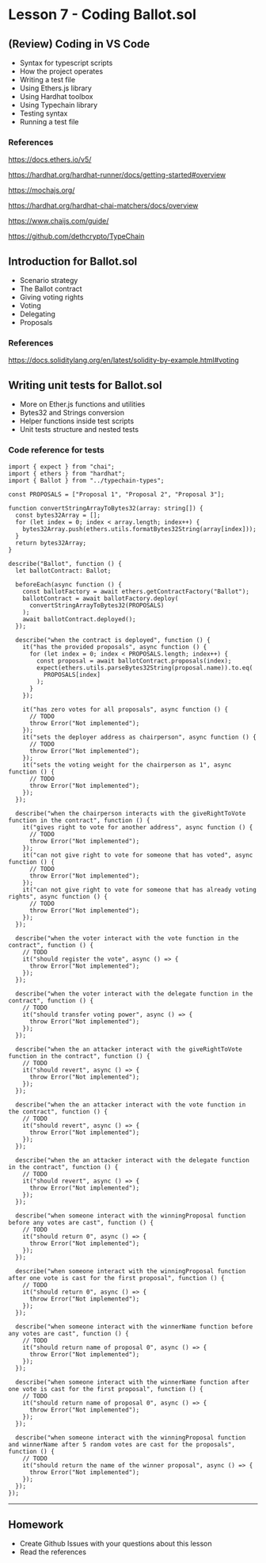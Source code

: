 # Lesson 7 - Coding Ballot.sol

## (Review) Coding in VS Code

* Syntax for typescript scripts
* How the project operates
* Writing a test file
* Using Ethers.js library
* Using Hardhat toolbox
* Using Typechain library
* Testing syntax
* Running a test file

### References
<https://docs.ethers.io/v5/>

<https://hardhat.org/hardhat-runner/docs/getting-started#overview>

<https://mochajs.org/>

<https://hardhat.org/hardhat-chai-matchers/docs/overview>

<https://www.chaijs.com/guide/>

<https://github.com/dethcrypto/TypeChain>

## Introduction for Ballot.sol

* Scenario strategy
* The Ballot contract
* Giving voting rights
* Voting
* Delegating
* Proposals

### References
<https://docs.soliditylang.org/en/latest/solidity-by-example.html#voting>

## Writing unit tests for Ballot.sol

* More on Ether.js functions and utilities
* Bytes32 and Strings conversion
* Helper functions inside test scripts
* Unit tests structure and nested tests

### Code reference for tests

    import { expect } from "chai";
    import { ethers } from "hardhat";
    import { Ballot } from "../typechain-types";

    const PROPOSALS = ["Proposal 1", "Proposal 2", "Proposal 3"];

    function convertStringArrayToBytes32(array: string[]) {
      const bytes32Array = [];
      for (let index = 0; index < array.length; index++) {
        bytes32Array.push(ethers.utils.formatBytes32String(array[index]));
      }
      return bytes32Array;
    }

    describe("Ballot", function () {
      let ballotContract: Ballot;

      beforeEach(async function () {
        const ballotFactory = await ethers.getContractFactory("Ballot");
        ballotContract = await ballotFactory.deploy(
          convertStringArrayToBytes32(PROPOSALS)
        );
        await ballotContract.deployed();
      });

      describe("when the contract is deployed", function () {
        it("has the provided proposals", async function () {
          for (let index = 0; index < PROPOSALS.length; index++) {
            const proposal = await ballotContract.proposals(index);
            expect(ethers.utils.parseBytes32String(proposal.name)).to.eq(
              PROPOSALS[index]
            );
          }
        });

        it("has zero votes for all proposals", async function () {
          // TODO
          throw Error("Not implemented");
        });
        it("sets the deployer address as chairperson", async function () {
          // TODO
          throw Error("Not implemented");
        });
        it("sets the voting weight for the chairperson as 1", async function () {
          // TODO
          throw Error("Not implemented");
        });
      });

      describe("when the chairperson interacts with the giveRightToVote function in the contract", function () {
        it("gives right to vote for another address", async function () {
          // TODO
          throw Error("Not implemented");
        });
        it("can not give right to vote for someone that has voted", async function () {
          // TODO
          throw Error("Not implemented");
        });
        it("can not give right to vote for someone that has already voting rights", async function () {
          // TODO
          throw Error("Not implemented");
        });
      });

      describe("when the voter interact with the vote function in the contract", function () {
        // TODO
        it("should register the vote", async () => {
          throw Error("Not implemented");
        });
      });

      describe("when the voter interact with the delegate function in the contract", function () {
        // TODO
        it("should transfer voting power", async () => {
          throw Error("Not implemented");
        });
      });

      describe("when the an attacker interact with the giveRightToVote function in the contract", function () {
        // TODO
        it("should revert", async () => {
          throw Error("Not implemented");
        });
      });

      describe("when the an attacker interact with the vote function in the contract", function () {
        // TODO
        it("should revert", async () => {
          throw Error("Not implemented");
        });
      });

      describe("when the an attacker interact with the delegate function in the contract", function () {
        // TODO
        it("should revert", async () => {
          throw Error("Not implemented");
        });
      });

      describe("when someone interact with the winningProposal function before any votes are cast", function () {
        // TODO
        it("should return 0", async () => {
          throw Error("Not implemented");
        });
      });

      describe("when someone interact with the winningProposal function after one vote is cast for the first proposal", function () {
        // TODO
        it("should return 0", async () => {
          throw Error("Not implemented");
        });
      });

      describe("when someone interact with the winnerName function before any votes are cast", function () {
        // TODO
        it("should return name of proposal 0", async () => {
          throw Error("Not implemented");
        });
      });

      describe("when someone interact with the winnerName function after one vote is cast for the first proposal", function () {
        // TODO
        it("should return name of proposal 0", async () => {
          throw Error("Not implemented");
        });
      });

      describe("when someone interact with the winningProposal function and winnerName after 5 random votes are cast for the proposals", function () {
        // TODO
        it("should return the name of the winner proposal", async () => {
          throw Error("Not implemented");
        });
      });
    });

---

## Homework

* Create Github Issues with your questions about this lesson
* Read the references
